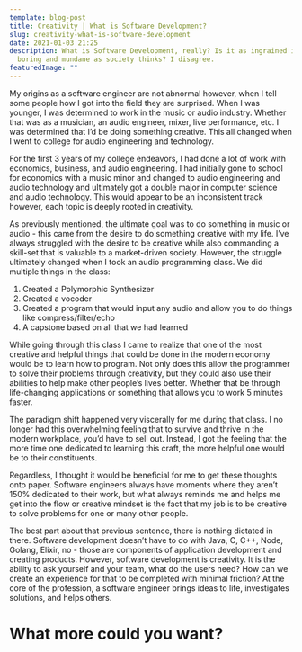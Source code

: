 ```yaml
---
template: blog-post
title: Creativity | What is Software Development?
slug: creativity-what-is-software-development
date: 2021-01-03 21:25
description: What is Software Development, really? Is it as ingrained in the
  boring and mundane as society thinks? I disagree.
featuredImage: ""
---
```

My origins as a software engineer are not abnormal however, when I tell some people how I got into the field they are surprised. When I was younger, I was determined to work in the music or audio industry. Whether that was as a musician, an audio engineer, mixer, live performance, etc. I was determined that I’d be doing something creative. This all changed when I went to college for audio engineering and technology.



For the first 3 years of my college endeavors, I had done a lot of work with economics, business, and audio engineering. I had initially gone to school for economics with a music minor and changed to audio engineering and audio technology and ultimately got a double major in computer science and audio technology. This would appear to be an inconsistent track however, each topic is deeply rooted in creativity.

As previously mentioned, the ultimate goal was to do something in music or audio - this came from the desire to do something creative with my life. I’ve always struggled with the desire to be creative while also commanding a skill-set that is valuable to a market-driven society. However, the struggle ultimately changed when I took an audio programming class. We did multiple things in the class:

1. Created a Polymorphic Synthesizer
2. Created a vocoder
3. Created a program that would input any audio and allow you to do things like compress/filter/echo
4. A capstone based on all that we had learned

While going through this class I came to realize that one of the most creative and helpful things that could be done in the modern economy would be to learn how to program. Not only does this allow the programmer to solve their problems through creativity, but they could also use their abilities to help make other people’s lives better. Whether that be through life-changing applications or something that allows you to work 5 minutes faster.

The paradigm shift happened very viscerally for me during that class. I no longer had this overwhelming feeling that to survive and thrive in the modern workplace, you’d have to sell out. Instead, I got the feeling that the more time one dedicated to learning this craft, the more helpful one would be to their constituents.

Regardless, I thought it would be beneficial for me to get these thoughts onto paper. Software engineers always have moments where they aren’t 150% dedicated to their work, but what always reminds me and helps me get into the flow or creative mindset is the fact that my job is to be creative to solve problems for one or many other people.

The best part about that previous sentence, there is nothing dictated in there. Software development doesn’t have to do with Java, C, C++, Node, Golang, Elixir, no - those are components of application development and creating products. However, software development is creativity. It is the ability to ask yourself and your team, what do the users need? How can we create an experience for that to be completed with minimal friction? At the core of the profession, a software engineer brings ideas to life, investigates solutions, and helps others.

# What more could you want?